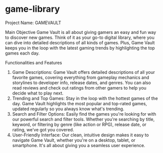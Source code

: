 # game-library
Project Name: GAMEVAULT

Main Objective
Game Vault is all about giving gamers an easy and fun way to discover new games. Think of it as your go-to digital library, where you can dive into detailed descriptions of all kinds of games. Plus, Game Vault keeps you in the loop with the latest gaming trends by highlighting the top games each day.

Functionalities and Features
1. Game Descriptions: Game Vault offers detailed descriptions of all your favorite games, covering everything from gameplay mechanics and storylines to developer info, release dates, and genres. You can also read reviews and check out ratings from other gamers to help you decide what to play next.
2. Trending and Top Games: Stay in the loop with the hottest games of the day. Game Vault highlights the most popular and top-rated games, updated regularly so you always know what's trending.
3. Search and Filter Options: Easily find the games you're looking for with our powerful search and filter tools. Whether you're searching by title, keyword, or filtering by genre (like action or RPG), release date, or rating, we've got you covered.
4. User-Friendly Interface: Our clean, intuitive design makes it easy to navigate Game Vault, whether you're on a desktop, tablet, or smartphone. It's all about giving you a seamless user experience.
